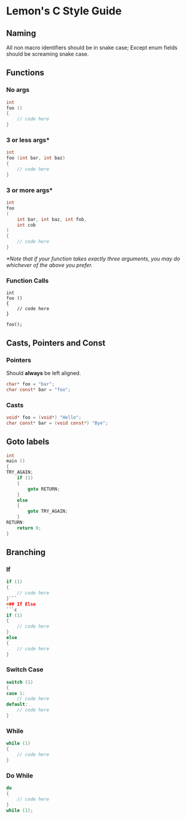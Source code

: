 # Lemon's C Style Guide

## Naming
All non macro identifiers should be in snake case; Except enum fields should be screaming snake case.

## Functions

### No args
```c
int
foo ()
{
    // code here
}
```
### 3 or less args*
```c
int
foo (int bar, int baz)
{
    // code here
}
```
### 3 or more args*
```c
int
foo 
(
    int bar, int baz, int fob,
    int cob
)
{
    // code here
}
```
*\*Note that if your function takes exactly three arguments, you may do whichever of the above you prefer.*
### Function Calls
```
int
foo ()
{
    // code here
}

foo();
```

## Casts, Pointers and Const

### Pointers
Should **always** be left aligned.
```c
char* foo = "bar";
char const* bar = "foo";
```
### Casts
```c
void* foo = (void*) "Hello";
char const* bar = (void const*) "Bye";
```
## Goto labels
```c
int
main ()
{
TRY_AGAIN;
    if (1) 
    {
        goto RETURN;
    } 
    else 
    {
        goto TRY_AGAIN;
    }
RETURN:
    return 0;
}
```
## Branching
### If
```c
if (1)
{
    // code here
}```
### If Else
```c
if (1)
{
    // code here
}
else
{
    // code here
}
```
### Switch Case
```c
switch (1)
{
case 1:
    // code here
default:
    // code here
}
```
### While
```c
while (1)
{
    // code here
}
```
### Do While
```c
do 
{
    // code here
}
while (1);
```
